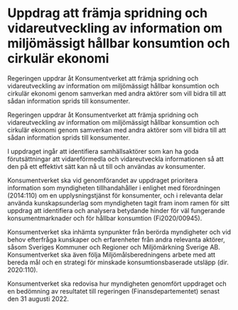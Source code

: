 # Uppdrag att främja spridning och vidareutveckling av information om miljömässigt hållbar konsumtion och cirkulär ekonomi

Regeringen uppdrar åt Konsumentverket att främja spridning och vidareutveckling av information om miljömässigt hållbar konsumtion och cirkulär ekonomi genom samverkan med andra aktörer som vill bidra till att sådan information sprids till konsumenter.

Regeringen uppdrar åt Konsumentverket att främja spridning och vidareutveckling av information om miljömässigt hållbar konsumtion och cirkulär ekonomi genom samverkan med andra aktörer som vill bidra till att sådan information sprids till konsumenter.

I uppdraget ingår att identifiera samhällsaktörer som kan ha goda
förutsättningar att vidareförmedla och vidareutveckla informationen så att den på ett effektivt sätt kan nå ut till och användas av konsumenter.

Konsumentverket ska vid genomförandet av uppdraget prioritera information som myndigheten tillhandahåller i enlighet med förordningen (2014:110) om en upplysningstjänst för konsumenter, och i relevanta delar använda kunskapsunderlag som myndigheten tagit fram inom ramen för sitt uppdrag att identifiera och analysera betydande hinder för väl fungerande konsumentmarknader och för hållbar konsumtion (Fi2020/00945).

Konsumentverket ska inhämta synpunkter från berörda myndigheter och vid behov efterfråga kunskaper och erfarenheter från andra relevanta aktörer, såsom Sveriges Kommuner och Regioner och Miljömärkning Sverige AB. Konsumentverket ska även följa Miljömålsberedningens arbete med att bereda mål och en strategi för minskade konsumtionsbaserade utsläpp (dir. 2020:110).

Konsumentverket ska redovisa hur myndigheten genomfört uppdraget och en bedömning av resultatet till regeringen (Finansdepartementet) senast den 31 augusti 2022.
